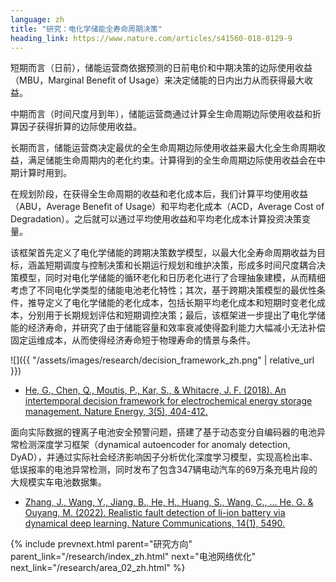 ```yaml
---
language: zh
title: "研究：电化学储能全寿命周期决策"
heading_link: https://www.nature.com/articles/s41560-018-0129-9
---
```

短期而言（日前），储能运营商依据预测的日前电价和中期决策的边际使用收益（MBU，Marginal Benefit of Usage）来决定储能的日内出力从而获得最大收益。

中期而言（时间尺度月到年），储能运营商通过计算全生命周期边际使用收益和折算因子获得折算的边际使用收益。

长期而言，储能运营商决定最优的全生命周期边际使用收益来最大化全生命周期收益，满足储能生命周期内的老化约束。计算得到的全生命周期边际使用收益会在中期计算时用到。

在规划阶段，在获得全生命周期的收益和老化成本后，我们计算平均使用收益（ABU，Average Benefit of Usage）和平均老化成本（ACD，Average Cost of Degradation）。之后就可以通过平均使用收益和平均老化成本计算投资决策变量。

该框架首先定义了电化学储能的跨期决策数学模型，以最大化全寿命周期收益为目标，涵盖短期调度与控制决策和长期运行规划和维护决策，形成多时间尺度耦合决策模型，同时对电化学储能的循环老化和日历老化进行了合理抽象建模，从而精细考虑了不同电化学类型的储能电池老化特性；其次，基于跨期决策模型的最优性条件，推导定义了电化学储能的老化成本，包括长期平均老化成本和短期时变老化成本，分别用于长期规划评估和短期调控决策；最后，该框架进一步提出了电化学储能的经济寿命，并研究了由于储能容量和效率衰减使得盈利能力大幅减小无法补偿固定运维成本，从而使得经济寿命短于物理寿命的情景与条件。

![]({{ "/assets/images/research/decision_framework_zh.png" | relative_url }})

- [He, G., Chen, Q., Moutis, P., Kar, S., & Whitacre, J. F. (2018). An intertemporal decision framework for electrochemical energy storage management. Nature Energy, 3(5), 404-412.](https://www.nature.com/articles/s41560-018-0129-9)

面向实际数据的锂离子电池安全预警问题，搭建了基于动态变分自编码器的电池异常检测深度学习框架（dynamical autoencoder for anomaly detection, DyAD），并通过实际社会经济影响因子分析优化深度学习模型，实现高检出率、低误报率的电池异常检测，同时发布了包含347辆电动汽车的69万条充电片段的大规模实车电池数据集。

- [Zhang, J., Wang, Y., Jiang, B., He, H., Huang, S., Wang, C., ... He, G. & Ouyang, M. (2022). Realistic fault detection of li-ion battery via dynamical deep learning. Nature Communications, 14(1), 5490.](https://www.nature.com/articles/s41467-023-41226-5)



{% include prevnext.html parent="研究方向" parent_link="/research/index_zh.html" next="电池网络优化" next_link="/research/area_02_zh.html" %}
